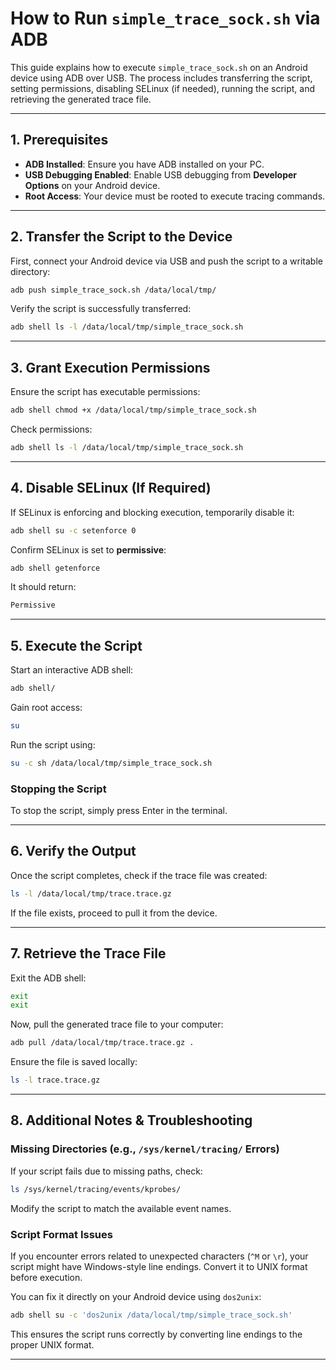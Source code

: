 # **How to Run `simple_trace_sock.sh` via ADB**

This guide explains how to execute `simple_trace_sock.sh` on an Android device using ADB over USB. The process includes transferring the script, setting permissions, disabling SELinux (if needed), running the script, and retrieving the generated trace file.

---

## **1. Prerequisites**
- **ADB Installed**: Ensure you have ADB installed on your PC.  
- **USB Debugging Enabled**: Enable USB debugging from **Developer Options** on your Android device.  
- **Root Access**: Your device must be rooted to execute tracing commands.  

---

## **2. Transfer the Script to the Device**
First, connect your Android device via USB and push the script to a writable directory:

```bash
adb push simple_trace_sock.sh /data/local/tmp/
```

Verify the script is successfully transferred:

```bash
adb shell ls -l /data/local/tmp/simple_trace_sock.sh
```

---

## **3. Grant Execution Permissions**
Ensure the script has executable permissions:

```bash
adb shell chmod +x /data/local/tmp/simple_trace_sock.sh
```

Check permissions:

```bash
adb shell ls -l /data/local/tmp/simple_trace_sock.sh
```

---

## **4. Disable SELinux (If Required)**
If SELinux is enforcing and blocking execution, temporarily disable it:

```bash
adb shell su -c setenforce 0
```

Confirm SELinux is set to **permissive**:

```bash
adb shell getenforce
```

It should return:

```bash
Permissive
```

---

## **5. Execute the Script**
Start an interactive ADB shell:

```bash
adb shell/
```

Gain root access:

```bash
su
```

Run the script using: 
```bash
su -c sh /data/local/tmp/simple_trace_sock.sh
```

### Stopping the Script
To stop the script, simply press Enter in the terminal.

---

## **6. Verify the Output**
Once the script completes, check if the trace file was created:

```bash
ls -l /data/local/tmp/trace.trace.gz
```

If the file exists, proceed to pull it from the device.

---

## **7. Retrieve the Trace File**
Exit the ADB shell:

```bash
exit
exit
```

Now, pull the generated trace file to your computer:

```bash
adb pull /data/local/tmp/trace.trace.gz .
```

Ensure the file is saved locally:

```bash
ls -l trace.trace.gz
```

---

## **8. Additional Notes & Troubleshooting**

### **Missing Directories (e.g., `/sys/kernel/tracing/` Errors)**
If your script fails due to missing paths, check:

```bash
ls /sys/kernel/tracing/events/kprobes/
```

Modify the script to match the available event names.

### **Script Format Issues**  
If you encounter errors related to unexpected characters (`^M` or `\r`), your script might have Windows-style line endings. Convert it to UNIX format before execution.

You can fix it directly on your Android device using `dos2unix`:

```bash
adb shell su -c 'dos2unix /data/local/tmp/simple_trace_sock.sh'
```

This ensures the script runs correctly by converting line endings to the proper UNIX format.

---
